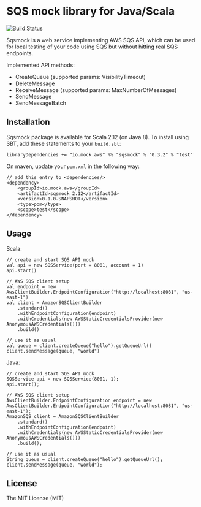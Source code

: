 # SQS mock library for Java/Scala

[![Build Status](https://travis-ci.org/shuttie/sqsmock.svg?branch=master)](https://travis-ci.org/shuttie/sqsmock)

Sqsmock is a web service implementing AWS SQS API, which can be used for local testing of your code using SQS
but without hitting real SQS endpoints.

Implemented API methods:
* CreateQueue (supported params: VisibilityTimeout)
* DeleteMessage
* ReceiveMessage (supported params: MaxNumberOfMessages)
* SendMessage
* SendMessageBatch

## Installation

Sqsmock package is available for Scala 2.12 (on Java 8). To install using SBT, add these statements to your `build.sbt`:

    libraryDependencies += "io.mock.aws" %% "sqsmock" % "0.3.2" % "test"

On maven, update your `pom.xml` in the following way:

    // add this entry to <dependencies/>
    <dependency>
        <groupId>io.mock.aws</groupId>
        <artifactId>sqsmock_2.12</artifactId>
        <version>0.1.0-SNAPSHOT</version>
        <type>pom</type>
        <scope>test</scope>
    </dependency>

## Usage
Scala:

    // create and start SQS API mock
    val api = new SQSService(port = 8001, account = 1)
    api.start()

    // AWS SQS client setup
    val endpoint = new AwsClientBuilder.EndpointConfiguration("http://localhost:8081", "us-east-1")
    val client = AmazonSQSClientBuilder
        .standard()
        .withEndpointConfiguration(endpoint)
        .withCredentials(new AWSStaticCredentialsProvider(new AnonymousAWSCredentials()))
        .build()

    // use it as usual
    val queue = client.createQueue("hello").getQueueUrl()
    client.sendMessage(queue, "world")

Java:

    // create and start SQS API mock
    SQSService api = new SQSService(8001, 1);
    api.start();

    // AWS SQS client setup
    AwsClientBuilder.EndpointConfiguration endpoint = new AwsClientBuilder.EndpointConfiguration("http://localhost:8081", "us-east-1");
    AmazonSQS client = AmazonSQSClientBuilder
        .standard()
        .withEndpointConfiguration(endpoint)
        .withCredentials(new AWSStaticCredentialsProvider(new AnonymousAWSCredentials()))
        .build();

    // use it as usual
    String queue = client.createQueue("hello").getQueueUrl();
    client.sendMessage(queue, "world");

## License

The MIT License (MIT)